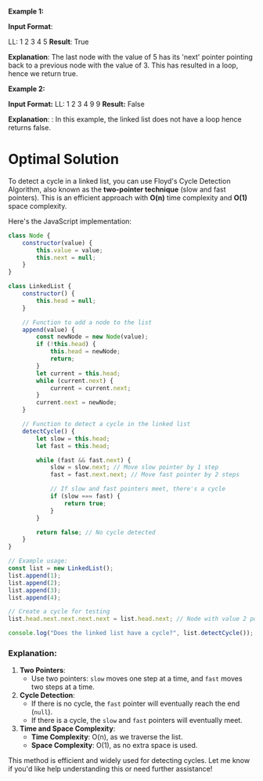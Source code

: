 **Example 1:**

**Input Format**:

LL: 1 2 3 4 5
**Result**: True

**Explanation**: The last node with the value of 5 has its 'next' pointer pointing back to a previous node with the value of 3. This has resulted in a loop, hence we return true.

**Example 2:**

**Input Format:**
LL: 1 2 3 4 9 9
**Result:** False

**Explanation**: : In this example, the linked list does not have a loop hence returns false.

# Optimal Solution

To detect a cycle in a linked list, you can use Floyd's Cycle Detection Algorithm, also known as the **two-pointer technique** (slow and fast pointers). This is an efficient approach with **O(n)** time complexity and **O(1)** space complexity.

Here's the JavaScript implementation:

```javascript
class Node {
    constructor(value) {
        this.value = value;
        this.next = null;
    }
}

class LinkedList {
    constructor() {
        this.head = null;
    }

    // Function to add a node to the list
    append(value) {
        const newNode = new Node(value);
        if (!this.head) {
            this.head = newNode;
            return;
        }
        let current = this.head;
        while (current.next) {
            current = current.next;
        }
        current.next = newNode;
    }

    // Function to detect a cycle in the linked list
    detectCycle() {
        let slow = this.head;
        let fast = this.head;

        while (fast && fast.next) {
            slow = slow.next; // Move slow pointer by 1 step
            fast = fast.next.next; // Move fast pointer by 2 steps

            // If slow and fast pointers meet, there's a cycle
            if (slow === fast) {
                return true;
            }
        }

        return false; // No cycle detected
    }
}

// Example usage:
const list = new LinkedList();
list.append(1);
list.append(2);
list.append(3);
list.append(4);

// Create a cycle for testing
list.head.next.next.next.next = list.head.next; // Node with value 2 points back

console.log("Does the linked list have a cycle?", list.detectCycle());
```

### Explanation:

1. **Two Pointers**:
    - Use two pointers: `slow` moves one step at a time, and `fast` moves two steps at a time.
2. **Cycle Detection**:
    - If there is no cycle, the `fast` pointer will eventually reach the end (`null`).
    - If there is a cycle, the `slow` and `fast` pointers will eventually meet.
3. **Time and Space Complexity**:
    - **Time Complexity**: O(n), as we traverse the list.
    - **Space Complexity**: O(1), as no extra space is used.

This method is efficient and widely used for detecting cycles. Let me know if you'd like help understanding this or need further assistance!